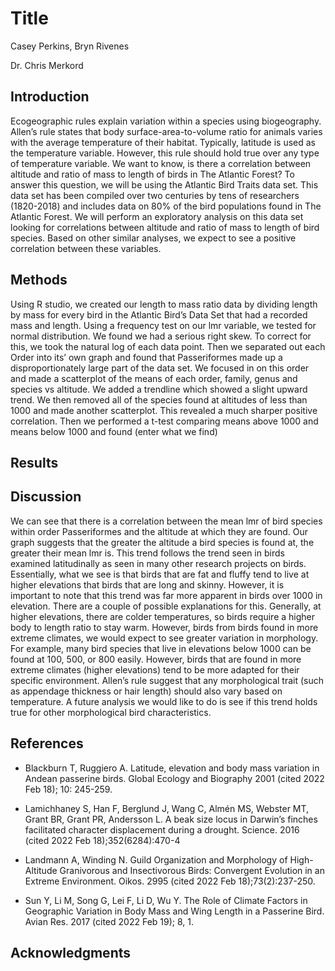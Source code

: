 
# Title

Casey Perkins, Bryn Rivenes

Dr. Chris Merkord

## Introduction

Ecogeographic rules explain variation within a species using
biogeography. Allen’s rule states that body surface-area-to-volume ratio
for animals varies with the average temperature of their habitat.
Typically, latitude is used as the temperature variable. However, this
rule should hold true over any type of temperature variable. We want to
know, is there a correlation between altitude and ratio of mass to
length of birds in The Atlantic Forest? To answer this question, we will
be using the Atlantic Bird Traits data set. This data set has been
compiled over two centuries by tens of researchers (1820-2018) and
includes data on 80% of the bird populations found in The Atlantic
Forest. We will perform an exploratory analysis on this data set looking
for correlations between altitude and ratio of mass to length of bird
species. Based on other similar analyses, we expect to see a positive
correlation between these variables.

## Methods

Using R studio, we created our length to mass ratio data by dividing
length by mass for every bird in the Atlantic Bird’s Data Set that had a
recorded mass and length. Using a frequency test on our lmr variable, we
tested for normal distribution. We found we had a serious right skew. To
correct for this, we took the natural log of each data point. Then we
separated out each Order into its’ own graph and found that
Passeriformes made up a disproportionately large part of the data set.
We focused in on this order and made a scatterplot of the means of each
order, family, genus and species vs altitude. We added a trendline which
showed a slight upward trend. We then removed all of the species found
at altitudes of less than 1000 and made another scatterplot. This
revealed a much sharper positive correlation. Then we performed a t-test
comparing means above 1000 and means below 1000 and found (enter what we
find)

## Results

## Discussion

We can see that there is a correlation between the mean lmr of bird
species within order Passeriformes and the altitude at which they are
found. Our graph suggests that the greater the altitude a bird species
is found at, the greater their mean lmr is. This trend follows the trend
seen in birds examined latitudinally as seen in many other research
projects on birds. Essentially, what we see is that birds that are fat
and fluffy tend to live at higher elevations that birds that are long
and skinny. However, it is important to note that this trend was far
more apparent in birds over 1000 in elevation. There are a couple of
possible explanations for this. Generally, at higher elevations, there
are colder temperatures, so birds require a higher body to length ratio
to stay warm. However, birds from birds found in more extreme climates,
we would expect to see greater variation in morphology. For example,
many bird species that live in elevations below 1000 can be found at
100, 500, or 800 easily. However, birds that are found in more extreme
climates (higher elevations) tend to be more adapted for their specific
environment. Allen’s rule suggest that any morphological trait (such as
appendage thickness or hair length) should also vary based on
temperature. A future analysis we would like to do is see if this trend
holds true for other morphological bird characteristics.  

## References

-   Blackburn T, Ruggiero A. Latitude, elevation and body mass variation
    in Andean passerine birds. Global Ecology and Biography 2001 (cited
    2022 Feb 18); 10: 245-259.

-   Lamichhaney S, Han F, Berglund J, Wang C, Almén MS, Webster MT,
    Grant BR, Grant PR, Andersson L. A beak size locus in Darwin’s
    finches facilitated character displacement during a drought.
    Science. 2016 (cited 2022 Feb 18);352(6284):470-4

-   Landmann A, Winding N. Guild Organization and Morphology of
    High-Altitude Granivorous and Insectivorous Birds: Convergent
    Evolution in an Extreme Environment. Oikos. 2995 (cited 2022 Feb
    18);73(2):237-250.

-   Sun Y, Li M, Song G, Lei F, Li D, Wu Y. The Role of Climate Factors
    in Geographic Variation in Body Mass and Wing Length in a Passerine
    Bird. Avian Res. 2017 (cited 2022 Feb 19); 8, 1.

## Acknowledgments
